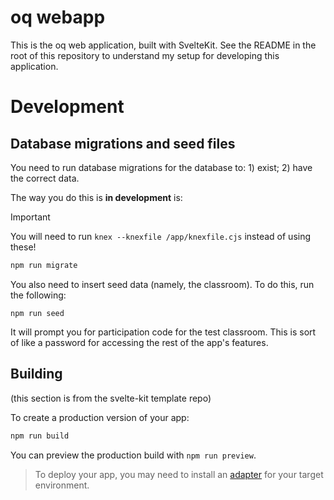 # oq webapp

This is the oq web application, built with SvelteKit. See the README in the root
of this repository to understand my setup for developing this application.

# Development

## Database migrations and seed files

You need to run database migrations for the database to: 1) exist; 2)
have the correct data.

The way you do this is **in development** is:

> [!IMPORTANT]
> You will need to run `knex --knexfile /app/knexfile.cjs` instead of
> using these!

```bash
npm run migrate
```

You also need to insert seed data (namely, the classroom).
To do this, run the following:

```
npm run seed
```

It will prompt you for participation code for the test classroom. This
is sort of like a password for accessing the rest of the app's features.

## Building

(this section is from the svelte-kit template repo)

To create a production version of your app:

```bash
npm run build
```

You can preview the production build with `npm run preview`.

> To deploy your app, you may need to install an [adapter](https://kit.svelte.dev/docs/adapters) for your target environment.
